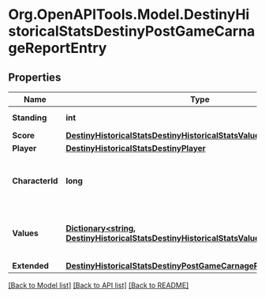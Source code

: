 # Org.OpenAPITools.Model.DestinyHistoricalStatsDestinyPostGameCarnageReportEntry

## Properties

Name | Type | Description | Notes
------------ | ------------- | ------------- | -------------
**Standing** | **int** | Standing of the player | [optional] 
**Score** | [**DestinyHistoricalStatsDestinyHistoricalStatsValue**](DestinyHistoricalStatsDestinyHistoricalStatsValue.md) |  | [optional] 
**Player** | [**DestinyHistoricalStatsDestinyPlayer**](DestinyHistoricalStatsDestinyPlayer.md) |  | [optional] 
**CharacterId** | **long** | ID of the player&#39;s character used in the activity. | [optional] 
**Values** | [**Dictionary&lt;string, DestinyHistoricalStatsDestinyHistoricalStatsValue&gt;**](DestinyHistoricalStatsDestinyHistoricalStatsValue.md) | Collection of stats for the player in this activity. | [optional] 
**Extended** | [**DestinyHistoricalStatsDestinyPostGameCarnageReportExtendedData**](DestinyHistoricalStatsDestinyPostGameCarnageReportExtendedData.md) |  | [optional] 

[[Back to Model list]](../README.md#documentation-for-models) [[Back to API list]](../README.md#documentation-for-api-endpoints) [[Back to README]](../README.md)


